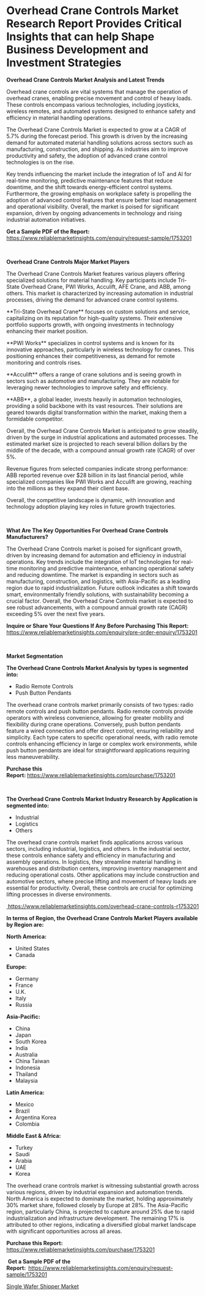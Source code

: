 <p><h1>Overhead Crane Controls Market Research Report Provides Critical Insights that can help Shape Business Development and Investment Strategies</h1></p><p><strong>Overhead Crane Controls Market Analysis and Latest Trends</strong></p>
<p><p>Overhead crane controls are vital systems that manage the operation of overhead cranes, enabling precise movement and control of heavy loads. These controls encompass various technologies, including joysticks, wireless remotes, and automated systems designed to enhance safety and efficiency in material handling operations.</p><p>The Overhead Crane Controls Market is expected to grow at a CAGR of 5.7% during the forecast period. This growth is driven by the increasing demand for automated material handling solutions across sectors such as manufacturing, construction, and shipping. As industries aim to improve productivity and safety, the adoption of advanced crane control technologies is on the rise.</p><p>Key trends influencing the market include the integration of IoT and AI for real-time monitoring, predictive maintenance features that reduce downtime, and the shift towards energy-efficient control systems. Furthermore, the growing emphasis on workplace safety is propelling the adoption of advanced control features that ensure better load management and operational visibility. Overall, the market is poised for significant expansion, driven by ongoing advancements in technology and rising industrial automation initiatives.</p></p>
<p><strong>Get a Sample PDF of the Report:&nbsp;</strong> <a href="https://www.reliablemarketinsights.com/enquiry/request-sample/1753201?utm_campaign=2248&utm_medium=2&utm_source=Github&utm_content=ia&utm_term=10022025&utm_id=overhead-crane-controls">https://www.reliablemarketinsights.com/enquiry/request-sample/1753201</a></p>
<p>&nbsp;</p>
<p><strong>Overhead Crane Controls Major Market Players</strong></p>
<p><p>The Overhead Crane Controls Market features various players offering specialized solutions for material handling. Key participants include Tri-State Overhead Crane, PWI Works, Acculift, AFE Crane, and ABB, among others. This market is characterized by increasing automation in industrial processes, driving the demand for advanced crane control systems.</p><p>**Tri-State Overhead Crane** focuses on custom solutions and service, capitalizing on its reputation for high-quality systems. Their extensive portfolio supports growth, with ongoing investments in technology enhancing their market position.</p><p>**PWI Works** specializes in control systems and is known for its innovative approaches, particularly in wireless technology for cranes. This positioning enhances their competitiveness, as demand for remote monitoring and controls rises.</p><p>**Acculift** offers a range of crane solutions and is seeing growth in sectors such as automotive and manufacturing. They are notable for leveraging newer technologies to improve safety and efficiency.</p><p>**ABB**, a global leader, invests heavily in automation technologies, providing a solid backbone with its vast resources. Their solutions are geared towards digital transformation within the market, making them a formidable competitor.</p><p>Overall, the Overhead Crane Controls Market is anticipated to grow steadily, driven by the surge in industrial applications and automated processes. The estimated market size is projected to reach several billion dollars by the middle of the decade, with a compound annual growth rate (CAGR) of over 5%.</p><p>Revenue figures from selected companies indicate strong performance: ABB reported revenue over $28 billion in its last financial period, while specialized companies like PWI Works and Acculift are growing, reaching into the millions as they expand their client base.</p><p>Overall, the competitive landscape is dynamic, with innovation and technology adoption playing key roles in future growth trajectories.</p></p>
<p>&nbsp;</p>
<p><strong>What Are The Key Opportunities For Overhead Crane Controls Manufacturers?</strong></p>
<p><p>The Overhead Crane Controls market is poised for significant growth, driven by increasing demand for automation and efficiency in industrial operations. Key trends include the integration of IoT technologies for real-time monitoring and predictive maintenance, enhancing operational safety and reducing downtime. The market is expanding in sectors such as manufacturing, construction, and logistics, with Asia-Pacific as a leading region due to rapid industrialization. Future outlook indicates a shift towards smart, environmentally friendly solutions, with sustainability becoming a crucial factor. Overall, the Overhead Crane Controls market is expected to see robust advancements, with a compound annual growth rate (CAGR) exceeding 5% over the next five years.</p></p>
<p><strong>Inquire or Share Your Questions If Any Before Purchasing This Report:</strong> <a href="https://www.reliablemarketinsights.com/enquiry/pre-order-enquiry/1753201?utm_campaign=2248&utm_medium=2&utm_source=Github&utm_content=ia&utm_term=10022025&utm_id=overhead-crane-controls">https://www.reliablemarketinsights.com/enquiry/pre-order-enquiry/1753201</a></p>
<p>&nbsp;</p>
<p><strong>Market Segmentation</strong></p>
<p><strong>The Overhead Crane Controls Market Analysis by types is segmented into:</strong></p>
<p><ul><li>Radio Remote Controls</li><li>Push Button Pendants</li></ul></p>
<p><p>The overhead crane controls market primarily consists of two types: radio remote controls and push button pendants. Radio remote controls provide operators with wireless convenience, allowing for greater mobility and flexibility during crane operations. Conversely, push button pendants feature a wired connection and offer direct control, ensuring reliability and simplicity. Each type caters to specific operational needs, with radio remote controls enhancing efficiency in large or complex work environments, while push button pendants are ideal for straightforward applications requiring less maneuverability.</p></p>
<p><strong>Purchase this Report:&nbsp;</strong><a href="https://www.reliablemarketinsights.com/purchase/1753201?utm_campaign=2248&utm_medium=2&utm_source=Github&utm_content=ia&utm_term=10022025&utm_id=overhead-crane-controls">https://www.reliablemarketinsights.com/purchase/1753201</a></p>
<p>&nbsp;</p>
<p><strong>The Overhead Crane Controls Market Industry Research by Application is segmented into:</strong></p>
<p><ul><li>Industrial</li><li>Logistics</li><li>Others</li></ul></p>
<p><p>The overhead crane controls market finds applications across various sectors, including industrial, logistics, and others. In the industrial sector, these controls enhance safety and efficiency in manufacturing and assembly operations. In logistics, they streamline material handling in warehouses and distribution centers, improving inventory management and reducing operational costs. Other applications may include construction and automotive sectors, where precise lifting and movement of heavy loads are essential for productivity. Overall, these controls are crucial for optimizing lifting processes in diverse environments.</p></p>
<p><a href="https://www.reliablemarketinsights.com/overhead-crane-controls-r1753201?utm_campaign=2248&utm_medium=2&utm_source=Github&utm_content=ia&utm_term=10022025&utm_id=overhead-crane-controls">&nbsp;https://www.reliablemarketinsights.com/overhead-crane-controls-r1753201</a></p>
<p><strong>In terms of Region, the Overhead Crane Controls Market Players available by Region are:</strong></p>
<p>
    <p> <strong> North America: </strong>
        <ul>
            <li>United States</li>
            <li>Canada</li>
        </ul>
        </p> 
    <p> <strong> Europe: </strong>
        <ul>
            <li>Germany</li>
            <li>France</li>
            <li>U.K.</li>
            <li>Italy</li>
            <li>Russia</li>
        </ul>
        </p> 
    <p> <strong> Asia-Pacific: </strong>
        <ul>
            <li>China</li>
            <li>Japan</li>
            <li>South Korea</li>
            <li>India</li>
            <li>Australia</li>
            <li>China Taiwan</li>
            <li>Indonesia</li>
            <li>Thailand</li>
            <li>Malaysia</li>
        </ul>
        </p> 
    <p> <strong> Latin America: </strong>
        <ul>
            <li>Mexico</li>
            <li>Brazil</li>
            <li>Argentina Korea</li>
            <li>Colombia</li>
        </ul>
        </p> 
    <p> <strong> Middle East & Africa: </strong>
        <ul>
            <li>Turkey</li>
            <li>Saudi</li>
            <li>Arabia</li>
            <li>UAE</li>
            <li>Korea</li>
        </ul>
    </p>
    </p>
<p><p>The overhead crane controls market is witnessing substantial growth across various regions, driven by industrial expansion and automation trends. North America is expected to dominate the market, holding approximately 30% market share, followed closely by Europe at 28%. The Asia-Pacific region, particularly China, is projected to capture around 25% due to rapid industrialization and infrastructure development. The remaining 17% is attributed to other regions, indicating a diversified global market landscape with significant opportunities across all areas.</p></p>
<p><strong>Purchase this Report: </strong><a href="https://www.reliablemarketinsights.com/purchase/1753201?utm_campaign=2248&utm_medium=2&utm_source=Github&utm_content=ia&utm_term=10022025&utm_id=overhead-crane-controls">https://www.reliablemarketinsights.com/purchase/1753201</a></p>
<p>&nbsp;<strong>Get a Sample PDF of the Report:&nbsp;&nbsp;</strong><a href="https://www.reliablemarketinsights.com/enquiry/request-sample/1753201?utm_campaign=2248&utm_medium=2&utm_source=Github&utm_content=ia&utm_term=10022025&utm_id=overhead-crane-controls">https://www.reliablemarketinsights.com/enquiry/request-sample/1753201</a></p>
<p><strong></strong></p>
<p><p><a href="https://github.com/antonioc6hal/Market-Research-Report-List-1/blob/main/single-wafer-shipper-market.md?utm_campaign=2248&utm_medium=2&utm_source=Github&utm_content=ia&utm_term=10022025&utm_id=overhead-crane-controls">Single Wafer Shipper Market</a></p></p>